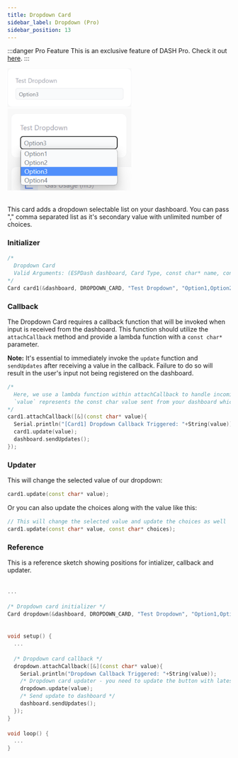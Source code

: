 ```yaml
---
title: Dropdown Card
sidebar_label: Dropdown (Pro)
sidebar_position: 13
---
```


:::danger Pro Feature
This is an exclusive feature of DASH Pro. Check it out [here](https://espdash.pro).
:::

<img className="card-preview" src="/img/v4/dropdown-card.png" width="280px" alt="Preview" />
<img className="card-preview" src="/img/v4/dropdown-card-2.png" width="280px" alt="Preview" />

<br/>
<br/>

This card adds a dropdown selectable list on your dashboard. You can pass "," comma separated list as it's secondary value with unlimited number of choices.

### Initializer

```cpp
/* 
  Dropdown Card
  Valid Arguments: (ESPDash dashboard, Card Type, const char* name, const char* choices )
*/
Card card1(&dashboard, DROPDOWN_CARD, "Test Dropdown", "Option1,Option2,Option3,Option4");
```

### Callback

The Dropdown Card requires a callback function that will be invoked when input is received from the dashboard. This function should utilize the `attachCallback` method and provide a lambda function with a `const char*` parameter.

**Note:** It's essential to immediately invoke the `update` function and `sendUpdates` after receiving a value in the callback. Failure to do so will result in the user's input not being registered on the dashboard.

```cpp
/*
  Here, we use a lambda function within attachCallback to handle incoming data.
  `value` represents the const char value sent from your dashboard which is equal to selected value.
*/
card1.attachCallback([&](const char* value){
  Serial.println("[Card1] Dropdown Callback Triggered: "+String(value));
  card1.update(value);
  dashboard.sendUpdates();
});
```

### Updater

This will change the selected value of our dropdown:

```cpp
card1.update(const char* value);
```

Or you can also update the choices along with the value like this:

```cpp
// This will change the selected value and update the choices as well
card1.update(const char* value, const char* choices);
```

### Reference

This is a reference sketch showing positions for intializer, callback and updater.

<!-- A complete dummy sketch showing positions for intializer and updater -->
```cpp

...

/* Dropdown card initializer */
Card dropdown(&dashboard, DROPDOWN_CARD, "Test Dropdown", "Option1,Option2,Option3,Option4");


void setup() {
  ...

  /* Dropdown card callback */
  dropdown.attachCallback([&](const char* value){
    Serial.println("Dropdown Callback Triggered: "+String(value));
    /* Dropdown card updater - you need to update the button with latest value upon firing of callback */
    dropdown.update(value);
    /* Send update to dashboard */
    dashboard.sendUpdates();
  });
}

void loop() {
  ...
}

```
